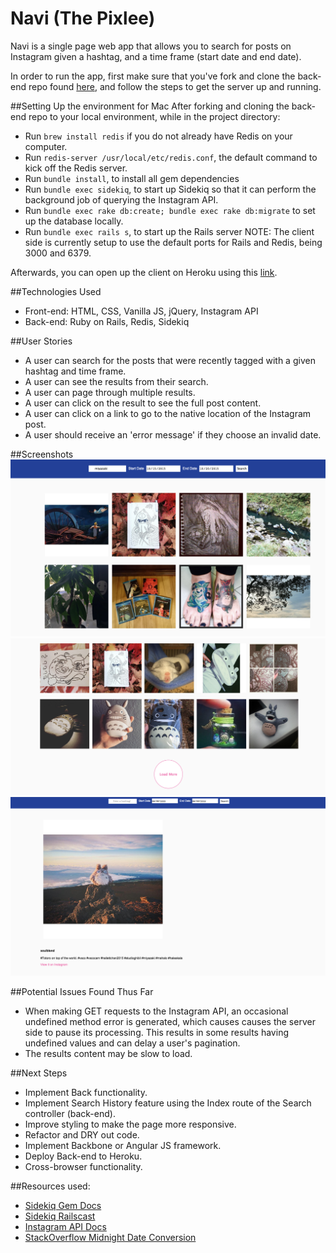 # Navi (The Pixlee)
Navi is a single page web app that allows you to search for posts on Instagram given a hashtag, and a time frame (start date and end date).

In order to run the app, first make sure that you've fork and clone the back-end repo found [here](http://github.com/hdngo/navis-wings), and follow the steps to get the server up and running.

##Setting Up the environment for Mac
After forking and cloning the back-end repo to your local environment, while in the project directory:
* Run `brew install redis` if you do not already have Redis on your computer.
* Run `redis-server /usr/local/etc/redis.conf`, the default command to kick off the Redis server.
* Run `bundle install`, to install all gem dependencies
* Run `bundle exec sidekiq`, to start up Sidekiq so that it can perform the background job of querying the Instagram API.
* Run `bundle exec rake db:create; bundle exec rake db:migrate` to set up the database locally.
* Run `bundle exec rails s`, to start up the Rails server
NOTE: The client side is currently setup to use the default ports for Rails and Redis, being 3000 and 6379.

Afterwards, you can open up the client on Heroku using this [link](http://navi-the-pixlee.herokuapp.com).

##Technologies Used
* Front-end: HTML, CSS, Vanilla JS, jQuery, Instagram API
* Back-end: Ruby on Rails, Redis, Sidekiq

##User Stories
* A user can search for the posts that were recently tagged with a given hashtag and time frame.
* A user can see the results from their search.
* A user can page through multiple results.
* A user can click on the result to see the full post content.
* A user can click on a link to go to the native location of the Instagram post.
* A user should receive an 'error message' if they choose an invalid date.

##Screenshots
![findmiyazaki](https://github.com/hdngo/Navi/blob/master/navi-screenshots/basic-search.png?raw=true)
![pagination](https://github.com/hdngo/Navi/blob/master/navi-screenshots/paginate.png?raw=true)
![content-view](https://github.com/hdngo/Navi/blob/master/navi-screenshots/content-view.png?raw=true)

##Potential Issues Found Thus Far
* When making GET requests to the Instagram API, an occasional undefined method error is generated, which causes causes the server side to pause its processing. This results in some results having undefined values and can delay a user's pagination.
* The results content may be slow to load.

##Next Steps
* Implement Back functionality.
* Implement Search History feature using the Index route of the Search controller (back-end).
* Improve styling to make the page more responsive.
* Refactor and DRY out code.
* Implement Backbone or Angular JS framework.
* Deploy Back-end to Heroku.
* Cross-browser functionality.

##Resources used:
- [Sidekiq Gem Docs](https://github.com/mperham/sidekiq)
- [Sidekiq Railscast](https://www.youtube.com/watch?v=iIXLt24f8Mg)
- [Instagram API Docs](https://instagram.com/developer/endpoints/tags/)
- [StackOverflow Midnight Date Conversion](http://stackoverflow.com/questions/3894048/what-is-the-best-way-to-initialize-a-javascript-date-to-midnight)
